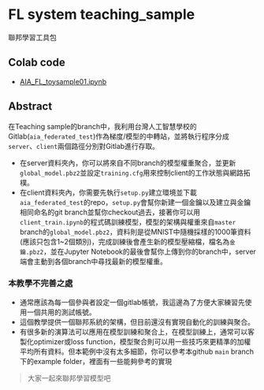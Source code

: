 # FL system teaching_sample
聯邦學習工具包

## Colab code
- [AIA_FL_toysample01.ipynb](https://colab.research.google.com/drive/10GUSXxDzE68AwbYLPDUyDPnAmasQydTG?usp=sharing)

## Abstract 
在Teaching sample的branch中，我利用台灣人工智慧學校的Gitlab(`aia_federated_test`)作為梯度/模型的中轉站，並將執行程序分成`server`、`client`兩個路徑分別對Gitlab進行存取。
- 在server資料夾內，你可以將來自不同branch的模型權重聚合，並更新`global_model.pbz2`並設定`training.cfg`用來控制client的工作狀態與網路拓樸。
- 在client資料夾內，你需要先執行`setup.py`建立環境並下載`aia_federated_test`的repo，`setup.py`會幫你新建一個金鑰以及建立與金鑰相同命名的git branch並幫你checkout過去，接著你可以用`client_train.ipynb`的程式碼訓練模型，模型的架構與權重來自`master` branch的`global_model.pbz2`，資料則是從MNIST中隨機採樣的1000筆資料(應該只包含1~2個類別)，完成訓練後會產生新的模型壓縮檔，檔名為`金鑰.pbz2`，並在Jupyter Notebook的最後會幫你上傳到你的branch中，server端會主動到各個branch中尋找最新的模型權重。

### 本教學不完善之處
- 通常應該為每一個參與者設定一個gitlab帳號，我這邊為了方便大家練習先使用一個共用的測試帳號。
- 這個教學提供一個聯邦系統的架構，但目前還沒有實現自動化的訓練與聚合。
- 有很多新的演算法可以應用在模型訓練和聚合上，在模型訓練上，通常可以客製化optimizer或loss function，模型聚合則可以用一些技巧來更精準的加權平均所有資料。但本範例中沒有太多細節，你可以參考本github `main` branch下的example folder，裡面有一些能夠參考的實現

> 大家一起來聯邦學習模型吧
